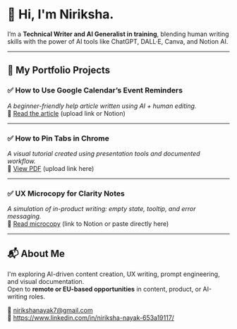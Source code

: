 # 👋 Hi, I'm Niriksha.

I’m a **Technical Writer and AI Generalist in training**, blending human writing skills with the power of AI tools like ChatGPT, DALL·E, Canva, and Notion AI.

---

## 🧩 My Portfolio Projects

### ✅ How to Use Google Calendar’s Event Reminders  
_A beginner-friendly help article written using AI + human editing._  
🔗 [Read the article](#) (upload link or Notion)

---

### ✅ How to Pin Tabs in Chrome  
_A visual tutorial created using presentation tools and documented workflow._  
📎 [View PDF](#) (upload link here)

---

### ✅ UX Microcopy for Clarity Notes  
_A simulation of in-product writing: empty state, tooltip, and error messaging._  
🧠 [Read microcopy](#) (link to Notion or paste directly here)

---

## 📬 About Me

I'm exploring AI-driven content creation, UX writing, prompt engineering, and visual documentation.  
Open to **remote or EU-based opportunities** in content, product, or AI-writing roles.

📧 nirikshanayak7@gmail.com  
🔗 https://www.linkedin.com/in/niriksha-nayak-653a19117/
